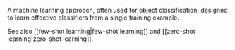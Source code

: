 
A machine learning approach, often used for object classification,
designed to learn effective classifiers from a single training example.

See also [[few-shot learning|few-shot learning]] and
[[zero-shot learning|zero-shot learning]].

